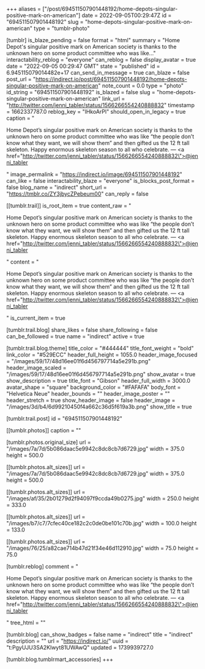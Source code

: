 +++
aliases = ["/post/694511507901448192/home-depots-singular-positive-mark-on-american"]
date = 2022-09-05T00:29:47Z
id = "694511507901448192"
slug = "home-depots-singular-positive-mark-on-american"
type = "tumblr-photo"

[tumblr]
is_blaze_pending = false
format = "html"
summary = "Home Depot's singular positive mark on American society is thanks to the unknown hero on some product committee who was like..."
interactability_reblog = "everyone"
can_reblog = false
display_avatar = true
date = "2022-09-05 00:29:47 GMT"
state = "published"
id = 6.945115079014482e+17
can_send_in_message = true
can_blaze = false
post_url = "https://indirect.io/post/694511507901448192/home-depots-singular-positive-mark-on-american"
note_count = 0.0
type = "photo"
id_string = "694511507901448192"
is_blazed = false
slug = "home-depots-singular-positive-mark-on-american"
link_url = "http://twitter.com/jenni_tabler/status/1566266554240888832"
timestamp = 1662337787.0
reblog_key = "lHkoArPl"
should_open_in_legacy = true
caption = "<p>Home Depot&rsquo;s singular positive mark on American society is thanks to the unknown hero on some product committee who was like &ldquo;the people don&rsquo;t know what they want, we will show them&rdquo; and then gifted us the 12 ft tall skeleton. Happy enormous skeleton season to all who celebrate. — <a href=\"http://twitter.com/jenni_tabler/status/1566266554240888832\">@jenni_tabler</a></p>"
image_permalink = "https://indirect.io/image/694511507901448192"
can_like = false
interactability_blaze = "everyone"
is_blocks_post_format = false
blog_name = "indirect"
short_url = "https://tmblr.co/ZY3jbycZPebeum00"
can_reply = false

[[tumblr.trail]]
is_root_item = true
content_raw = "<p>Home Depot’s singular positive mark on American society is thanks to the unknown hero on some product committee who was like “the people don’t know what they want, we will show them” and then gifted us the 12 ft tall skeleton. Happy enormous skeleton season to all who celebrate. — <a href=\"http://twitter.com/jenni_tabler/status/1566266554240888832\">@jenni_tabler</a></p>"
content = "<p>Home Depot&rsquo;s singular positive mark on American society is thanks to the unknown hero on some product committee who was like &ldquo;the people don&rsquo;t know what they want, we will show them&rdquo; and then gifted us the 12 ft tall skeleton. Happy enormous skeleton season to all who celebrate. &mdash; <a href=\"http://twitter.com/jenni_tabler/status/1566266554240888832\">@jenni_tabler</a></p>"
is_current_item = true

[tumblr.trail.blog]
share_likes = false
share_following = false
can_be_followed = true
name = "indirect"
active = true

[tumblr.trail.blog.theme]
title_color = "#444444"
title_font_weight = "bold"
link_color = "#529ECC"
header_full_height = 1055.0
header_image_focused = "/images/59/17/48d16ee01f6d456797714a5e291b.png"
header_image_scaled = "/images/59/17/48d16ee01f6d456797714a5e291b.png"
show_avatar = true
show_description = true
title_font = "Gibson"
header_full_width = 3000.0
avatar_shape = "square"
background_color = "#FAFAFA"
body_font = "Helvetica Neue"
header_bounds = ""
header_image_poster = ""
header_stretch = true
show_header_image = false
header_image = "/images/3d/b4/6d99210450f4a662c36d5f619a3b.png"
show_title = true

[tumblr.trail.post]
id = "694511507901448192"

[[tumblr.photos]]
caption = ""

[tumblr.photos.original_size]
url = "/images/7a/7d/5b086daac5e9942c8dc8cb7d6729.jpg"
width = 375.0
height = 500.0

[[tumblr.photos.alt_sizes]]
url = "/images/7a/7d/5b086daac5e9942c8dc8cb7d6729.jpg"
width = 375.0
height = 500.0

[[tumblr.photos.alt_sizes]]
url = "/images/af/35/2b01279d2f94097f9ccda49b0275.jpg"
width = 250.0
height = 333.0

[[tumblr.photos.alt_sizes]]
url = "/images/b7/c7/7cfec40ce182c2c0de0be101c70b.jpg"
width = 100.0
height = 133.0

[[tumblr.photos.alt_sizes]]
url = "/images/76/25/a82cae714b47d21f34e46d112910.jpg"
width = 75.0
height = 75.0

[tumblr.reblog]
comment = "<p>Home Depot’s singular positive mark on American society is thanks to the unknown hero on some product committee who was like “the people don’t know what they want, we will show them” and then gifted us the 12 ft tall skeleton. Happy enormous skeleton season to all who celebrate. — <a href=\"http://twitter.com/jenni_tabler/status/1566266554240888832\">@jenni_tabler</a></p>"
tree_html = ""

[tumblr.blog]
can_show_badges = false
name = "indirect"
title = "indirect"
description = ""
url = "https://indirect.io/"
uuid = "t:PgyUJU3SA2Klwyt81UWAwQ"
updated = 1739939727.0

[tumblr.blog.tumblrmart_accessories]
+++
